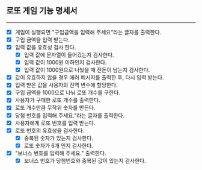 ## 로또 게임 기능 명세서

---

- [x] 게임이 실행되면 "구입금액을 입력해 주세요"라는 글자를 출력한다.
- [x] 구입 금액을 입력 받는다.
- [x] 입력 값을 유효성 검사 한다.
  - [x] 입력 값에 문자열이 들어갔는지 검사한다.
  - [x] 입력 값이 1000원 이하인지 검사한다.
  - [x] 입력 값이 1000원으로 나눴을 때 잔돈이 남는지 검사한다.
- [x] 값이 유효하지 않을 경우 에러 메시지를 출력한 후, 다시 입력 받는다.
- [x] 입력 받은 값을 사용자의 전역 변수에 할당한다.
- [x] 구입 금액을 1000으로 나눠 로또 개수를 구한다.
- [x] 사용자가 구매한 로또 개수를 출력한다.
- [x] 로또 개수만큼 무작위 숫자를 만든다.
- [x] 당첨 번호를 입력해 주세요."라는 글자를 출력한다.
- [x] 사용자에게 로또 번호를 입력 받는다.
- [x] 로또 번호의 유효성을 검사한다.
  - [x] 중복된 숫자가 있는지 검사한다.
  - [x] 로또 숫자가 6개 인지 검사한다.
- [x] "보너스 번호를 입력해 주세요." 출력한다.
  - [x] 보너스 번호가 당첨번호와 중복된 값이 있는지 검사한다.